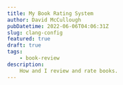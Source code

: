 ```yaml
---
title: My Book Rating System
author: David McCullough
pubDatetime: 2022-06-06T04:06:31Z
slug: clang-config
featured: true
draft: true
tags: 
    - book-review
description:
    How and I review and rate books.
---
```



